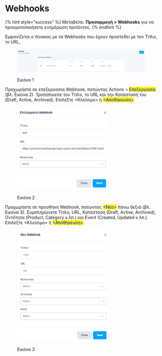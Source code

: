 # Webhooks

{% hint style="success" %}
Μεταβείτε: **Προσαρμογή > Webhooks** για να πραγματοποιήσετε ενημέρωση προϊόντος.
{% endhint %}

Εμφανίζεται ο πίνακας με τα Webhooks που έχουν προστεθεί με τον Τίτλο, το URL,&#x20;

<figure><img src="../.gitbook/assets/ScreenHunter 956.png" alt=""><figcaption><p>Εικόνα 1</p></figcaption></figure>

Προχωρήστε σε επεξεργασία Webhook, πατώντας Actions > <mark style="color:blue;">Επεξεργασία</mark> (βλ. Εικόνα 2). Τροποποιείτε τον Τίτλο, το URL και την Κατάστασή του (Draft, Active, Archived). Επιλέξτε <Κλείσιμο> ή <mark style="color:blue;"><Αποθήκευση></mark>.&#x20;

<figure><img src="../.gitbook/assets/ScreenHunter 957.png" alt="" width="302"><figcaption><p>Εικόνα 2</p></figcaption></figure>

Προχωρήστε σε προσθήκη Webhook, πατώντας <mark style="color:blue;"><Νέο></mark> πάνω δεξιά (βλ. Εικόνα 3). Συμπληρώνετε Τίτλο, URL, Κατάσταση (Draft, Active, Archived), Οντότητα (Product, Category κ.λπ.) και Event (Created, Updated κ.λπ.). Επιλέξτε <Κλείσιμο> ή <mark style="color:blue;"><Αποθήκευση></mark>.&#x20;



<figure><img src="../.gitbook/assets/ScreenHunter 958.png" alt="" width="302"><figcaption><p>Εικόνα 3</p></figcaption></figure>
